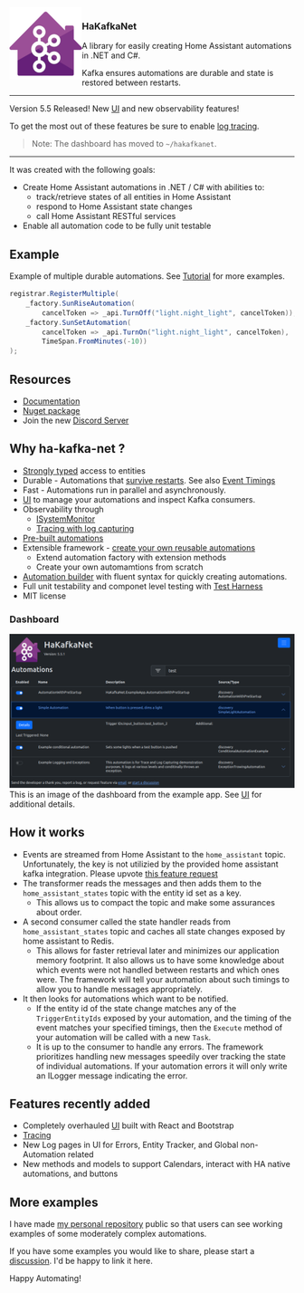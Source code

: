 
<img src="/images/hkn_128.png?raw=true" align="left" />

<h3>HaKafkaNet</h3> 
A library for easily creating Home Assistant automations in .NET and C#.

Kafka ensures automations are durable and state is restored between restarts.

***
Version 5.5 Released! 
New [UI](https://github.com/leosperry/ha-kafka-net/wiki/UI) and new observability features!

To get the most out of these features be sure to enable [log tracing](https://github.com/leosperry/ha-kafka-net/wiki/Tracing).
> Note: The dashboard has moved to `~/hakafkanet`.
***

It was created with the following goals:
* Create Home Assistant automations in .NET / C# with abilities to:
  * track/retrieve states of all entities in Home Assistant
  * respond to Home Assistant state changes
  * call Home Assistant RESTful services
* Enable all automation code to be fully unit testable

## Example
Example of multiple durable automations. See [Tutorial](https://github.com/leosperry/ha-kafka-net/wiki/Tutorial:-Creating-Automations) for more examples.
```csharp
registrar.RegisterMultiple(
    _factory.SunRiseAutomation(
        cancelToken => _api.TurnOff("light.night_light", cancelToken)),
    _factory.SunSetAutomation(
        cancelToken => _api.TurnOn("light.night_light", cancelToken),
        TimeSpan.FromMinutes(-10))
);
```

## Resources
* [Documentation](https://github.com/leosperry/ha-kafka-net/wiki)
* [Nuget package](https://www.nuget.org/packages/HaKafkaNet/)
* Join the new [Discord Server](https://discord.gg/RaGu72RbCt)

## Why ha-kafka-net ? 
* [Strongly typed](https://github.com/leosperry/ha-kafka-net/wiki/State-Extension-Methods) access to entities
* Durable - Automations that [survive restarts](https://github.com/leosperry/ha-kafka-net/wiki/Durable-Automations). See also [Event Timings](https://github.com/leosperry/ha-kafka-net/wiki/Event-Timings)
* Fast - Automations run in parallel and asynchronously.
* [UI](https://github.com/leosperry/ha-kafka-net/wiki/UI) to manage your automations and inspect Kafka consumers. 
* Observability through
  * [ISystemMonitor](https://github.com/leosperry/ha-kafka-net/wiki/System-Monitor)
  * [Tracing with log capturing](https://github.com/leosperry/ha-kafka-net/wiki/Tracing) 
* [Pre-built automations](https://github.com/leosperry/ha-kafka-net/wiki/Factory-Automations)
* Extensible framework - [create your own reusable automations](https://github.com/leosperry/ha-kafka-net/wiki/Tutorial:-Creating-Automations)
  * Extend automation factory with extension methods
  * Create your own automamtions from scratch
* [Automation builder](https://github.com/leosperry/ha-kafka-net/wiki/Automation-Registry#iautomationbuilder-interface) with fluent syntax for quickly creating automations.
* Full unit testability and componet level testing with [Test Harness](https://github.com/leosperry/ha-kafka-net/wiki/Automated-Testing)
* MIT license

### Dashboard
![Image of dashboard](https://raw.githubusercontent.com/leosperry/ha-kafka-net/main/images/UI%20Examples/Dashboard-V5_5.PNG)
This is an image of the dashboard from the example app. See [UI](https://github.com/leosperry/ha-kafka-net/wiki/UI) for additional details.

## How it works
* Events are streamed from Home Assistant to the `home_assistant` topic. Unfortunately, the key is not utilizied by the provided home assistant kafka integration. Please upvote [this feature request](https://community.home-assistant.io/t/set-key-in-kafka-topic/671757/2)
* The transformer reads the messages and then adds them to the `home_assistant_states` topic with the entity id set as a key.
  - This allows us to compact the topic and make some assurances about order.
* A second consumer called the state handler reads from `home_assistant_states` topic and caches all state changes exposed by home assistant to Redis.
  - This allows for faster retrieval later and minimizes our application memory footprint. It also allows us to have some knowledge about which events were not handled between restarts and which ones were. The framework will tell your automation about such timings to allow you to handle messages appropriately.
* It then looks for automations which want to be notified.
  - If the entity id of the state change matches any of the `TriggerEntityIds` exposed by your automation, and the timing of the event matches your specified timings, then the `Execute` method of your automation will be called with a new `Task`.
  - It is up to the consumer to handle any errors. The framework prioritizes handling new messages speedily over tracking the state of individual automations. If your automation errors it will only write an ILogger message indicating the error.

## Features recently added
* Completely overhauled [UI](https://github.com/leosperry/ha-kafka-net/wiki/UI) built with React and Bootstrap
* [Tracing](https://github.com/leosperry/ha-kafka-net/wiki/Tracing)
* New Log pages in UI for Errors, Entity Tracker, and Global non-Automation related
* New methods and models to support Calendars, interact with HA native automations, and buttons

## More examples
I have made [my personal repository](https://github.com/leosperry/MyHome) public so that users can see working examples of some moderately complex automations.

If you have some examples you would like to share, please start a [discussion](https://github.com/leosperry/ha-kafka-net/discussions). I'd be happy to link it here.

Happy Automating!
